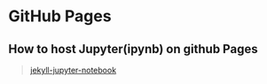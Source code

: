 # GitHub Pages
## How to host Jupyter(ipynb) on github Pages
> [jekyll-jupyter-notebook](https://github.com/red-data-tools/jekyll-jupyter-notebook)
